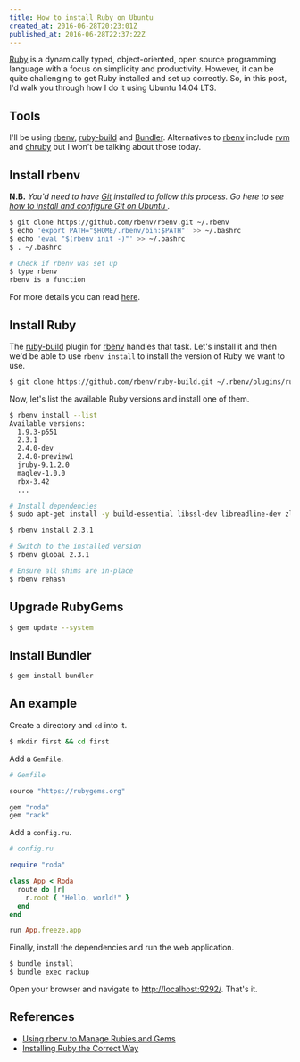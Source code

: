 ```yaml
---
title: How to install Ruby on Ubuntu
created_at: 2016-06-28T20:23:01Z
published_at: 2016-06-28T22:37:22Z
---
```


[Ruby](https://www.ruby-lang.org) is a dynamically typed, object-oriented, open source programming language with a focus on simplicity and productivity. However, it can be quite challenging to get Ruby installed and set up correctly. So, in this post, I'd walk you through how I do it using Ubuntu 14.04 LTS.

## Tools

I'll be using [rbenv](https://github.com/rbenv/rbenv),
[ruby-build](https://github.com/rbenv/ruby-build) and
[Bundler](http://bundler.io/). Alternatives to [rbenv](https://github.com/rbenv/rbenv) include [rvm](http://rvm.io/) and [chruby](https://github.com/postmodern/chruby) but I won't be talking about those today.

## Install rbenv

**N.B.** *You'd need to have [Git](https://git-scm.com/) installed to follow this process. Go here to see [how to install and configure Git on Ubuntu ](/blog/how-to-install-and-configure-git-on-ubuntu).*

```bash
$ git clone https://github.com/rbenv/rbenv.git ~/.rbenv
$ echo 'export PATH="$HOME/.rbenv/bin:$PATH"' >> ~/.bashrc
$ echo 'eval "$(rbenv init -)"' >> ~/.bashrc
$ . ~/.bashrc

# Check if rbenv was set up
$ type rbenv
rbenv is a function
```

For more details you can read [here](https://github.com/rbenv/rbenv#basic-github-checkout).

## Install Ruby

The [ruby-build](https://github.com/rbenv/ruby-build) plugin for [rbenv](https://github.com/rbenv/rbenv) handles that task. Let's install it and then we'd be able to use `rbenv install` to install the version of Ruby we want to use.

```bash
$ git clone https://github.com/rbenv/ruby-build.git ~/.rbenv/plugins/ruby-build
```

Now, let's list the available Ruby versions and install one of them.

```bash
$ rbenv install --list
Available versions:
  1.9.3-p551
  2.3.1
  2.4.0-dev
  2.4.0-preview1
  jruby-9.1.2.0
  maglev-1.0.0
  rbx-3.42
  ...

# Install dependencies
$ sudo apt-get install -y build-essential libssl-dev libreadline-dev zlib1g-dev

$ rbenv install 2.3.1

# Switch to the installed version
$ rbenv global 2.3.1

# Ensure all shims are in-place
$ rbenv rehash
```

## Upgrade RubyGems

```bash
$ gem update --system
```

## Install Bundler

```bash
$ gem install bundler
```

## An example

Create a directory and `cd` into it.

```bash
$ mkdir first && cd first
```

Add a `Gemfile`.

```ruby
# Gemfile

source "https://rubygems.org"

gem "roda"
gem "rack"
```

Add a `config.ru`.

```ruby
# config.ru

require "roda"

class App < Roda
  route do |r|
    r.root { "Hello, world!" }
  end
end

run App.freeze.app
```

Finally, install the dependencies and run the web application.

```bash
$ bundle install
$ bundle exec rackup
```

Open your browser and navigate to [http://localhost:9292/](http://localhost:9292/). That's it.

## References

- [Using rbenv to Manage Rubies and Gems](https://robots.thoughtbot.com/using-rbenv-to-manage-rubies-and-gems)
- [Installing Ruby the Correct Way](https://cbednarski.com/articles/installing-ruby/)
